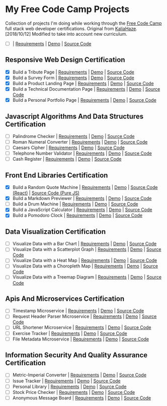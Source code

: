 # My Free Code Camp Projects

Collection of projects I'm doing while working through the [Free Code Camp](http://www.freecodecamp.com) full stack web developer certifications.
Original from [KaliaHaze](https://gist.github.com/KaliaHaze/633e93581ebace3bde6291e745aa209c#file-fcc-project-list-md).
[2018/10/12] Modified to take into account new curriculum.

- [ ] | [Requirements]() | [Demo]() | [Source Code]()

## Responsive Web Design Certification

- [x] Build a Tribute Page | [Requirements](https://learn.freecodecamp.org/responsive-web-design/responsive-web-design-projects/build-a-tribute-page/) | [Demo](https://codepen.io/X140hu4/full/qRWoeo/) | [Source Code](https://codepen.io/X140hu4/pen/qRWoeo/)
- [x] Build a Survey Form | [Requirements](https://learn.freecodecamp.org/responsive-web-design/responsive-web-design-projects/build-a-survey-form/) | [Demo](https://codepen.io/X140hu4/full/ZjZGEg) | [Source Code](https://github.com/X140hu4/FCC/tree/master/new_curriculum_projects/Survey_Form)
- [x] Build a Product Landing Page | [Requirements](https://learn.freecodecamp.org/responsive-web-design/responsive-web-design-projects/build-a-product-landing-page/) | [Demo](https://codepen.io/X140hu4/full/bxxgrE/) | [Source Code](https://github.com/X140hu4/FCC/tree/master/new_curriculum_projects/Product_Landing_page)
- [x] Build a Technical Documentation Page | [Requirements](https://learn.freecodecamp.org/responsive-web-design/responsive-web-design-projects/build-a-technical-documentation-page/) | [Demo](https://codepen.io/X140hu4/full/QZbEgY) | [Source Code](https://github.com/X140hu4/FCC/tree/master/new_curriculum_projects/Technical_Documentation)
- [x] Build a Personal Portfolio Page | [Requirements](http://www.freecodecamp.com/challenges/build-a-personal-portfolio-webpage) | [Demo](https://codepen.io/X140hu4/full/WZLLQQ/) | [Source Code](https://github.com/X140hu4/FCC/tree/master/1.%20Portfolio/Ver_MED)

## Javascript Algorithms And Data Structures Certification

- [ ] Palindrome Checker | [Requirements](https://learn.freecodecamp.org/javascript-algorithms-and-data-structures/javascript-algorithms-and-data-structures-projects/palindrome-checker/) | [Demo]() | [Source Code]()
- [ ] Roman Numeral Converter | [Requirements](https://learn.freecodecamp.org/javascript-algorithms-and-data-structures/javascript-algorithms-and-data-structures-projects/roman-numeral-converter/) | [Demo]() | [Source Code]()
- [ ] Caesars Cipher | [Requirements](https://learn.freecodecamp.org/javascript-algorithms-and-data-structures/javascript-algorithms-and-data-structures-projects/caesars-cipher/) | [Demo]() | [Source Code]()
- [ ] Telephone Number Validator | [Requirements](https://learn.freecodecamp.org/javascript-algorithms-and-data-structures/javascript-algorithms-and-data-structures-projects/telephone-number-validator/) | [Demo]() | [Source Code]()
- [ ] Cash Register | [Requirements](https://learn.freecodecamp.org/javascript-algorithms-and-data-structures/javascript-algorithms-and-data-structures-projects/cash-register/) | [Demo]() | [Source Code]()

## Front End Libraries Certification

- [x] Build a Random Quote Machine | [Requirements](https://learn.freecodecamp.org/front-end-libraries/front-end-libraries-projects/build-a-random-quote-machine) | [Demo](https://codepen.io/X140hu4/full/YLNxbj) | [Source Code (React)](https://codepen.io/X140hu4/pen/YLNxbj) | [Source Code (Pure JS)](https://github.com/X140hu4/FCC/tree/master/02.%20Random%20Quote%20Machine)
- [x] Build a Markdown Previewer | [Requirements](https://learn.freecodecamp.org/front-end-libraries/front-end-libraries-projects/build-a-markdown-previewer) | [Demo](https://codepen.io/X140hu4/full/ZqKVNX) | [Source Code](https://github.com/X140hu4/FCC/tree/master/new_curriculum_projects/markdown_previewer)
- [ ] Build a Drum Machine | [Requirements](https://learn.freecodecamp.org/front-end-libraries/front-end-libraries-projects/build-a-drum-machine) | [Demo]() | [Source Code](https://github.com/X140hu4/FCC/tree/master/new_curriculum_projects/drum_machine)
- [x] Build a JavaScript Calculator | [Requirements](http://www.freecodecamp.com/challenges/build-a-javascript-calculator) | [Demo](https://codepen.io/X140hu4/full/QaXMbv) | [Source Code](https://github.com/X140hu4/FCC/tree/master/6.%20JS%20Calculator)
- [x] Build a Pomodoro Clock | [Requirements](http://www.freecodecamp.com/challenges/build-a-pomodoro-clock) | [Demo](https://codepen.io/X140hu4/full/mXyMvg/) | [Source Code](https://github.com/X140hu4/FCC/tree/master/7.%20Pomorodo%20Clock)

## Data Visualization Certification
- [ ] Visualize Data with a Bar Chart | [Requirements](https://learn.freecodecamp.org/data-visualization/data-visualization-projects/visualize-data-with-a-bar-chart) | [Demo]() | [Source Code]()
- [ ] Visualize Data with a Scatterplot Graph | [Requirements](https://learn.freecodecamp.org/data-visualization/data-visualization-projects/visualize-data-with-a-scatterplot-graph) | [Demo]() | [Source Code]()
- [ ] Visualize Data with a Heat Map | [Requirements](https://learn.freecodecamp.org/data-visualization/data-visualization-projects/visualize-data-with-a-heat-map) | [Demo]() | [Source Code]()
- [ ] Visualize Data with a Choropleth Map | [Requirements](https://learn.freecodecamp.org/data-visualization/data-visualization-projects/visualize-data-with-a-choropleth-map) | [Demo]() | [Source Code]()
- [ ] Visualize Data with a Treemap Diagram | [Requirements](https://learn.freecodecamp.org/data-visualization/data-visualization-projects/visualize-data-with-a-treemap-diagram) | [Demo]() | [Source Code]()

## Apis And Microservices Certification

- [ ] Timestamp Microservice | [Requirements](https://learn.freecodecamp.org/apis-and-microservices/apis-and-microservices-projects/timestamp-microservice) | [Demo]() | [Source Code]()
- [ ] Request Header Parser Microservice | [Requirements](https://learn.freecodecamp.org/apis-and-microservices/apis-and-microservices-projects/request-header-parser-microservice) | [Demo]() | [Source Code]()
- [ ] URL Shortener Microservice | [Requirements](https://learn.freecodecamp.org/apis-and-microservices/apis-and-microservices-projects/url-shortener-microservice) | [Demo]() | [Source Code]()
- [ ] Exercise Tracker | [Requirements](https://learn.freecodecamp.org/apis-and-microservices/apis-and-microservices-projects/exercise-tracker) | [Demo]() | [Source Code]()
- [ ] File Metadata Microservice | [Requirements](https://learn.freecodecamp.org/apis-and-microservices/apis-and-microservices-projects/file-metadata-microservice) | [Demo]() | [Source Code]()

## Information Security And Quality Assurance Certification

- [ ] Metric-Imperial Converter | [Requirements](https://learn.freecodecamp.org/information-security-and-quality-assurance/information-security-and-quality-assurance-projects/metric-imperial-converter) | [Demo]() | [Source Code]()
- [ ] Issue Tracker | [Requirements](https://learn.freecodecamp.org/information-security-and-quality-assurance/information-security-and-quality-assurance-projects/issue-tracker) | [Demo]() | [Source Code]()
- [ ] Personal Library | [Requirements](https://learn.freecodecamp.org/information-security-and-quality-assurance/information-security-and-quality-assurance-projects/personal-library) | [Demo]() | [Source Code]()
- [ ] Stock Price Checker | [Requirements](https://learn.freecodecamp.org/information-security-and-quality-assurance/information-security-and-quality-assurance-projects/stock-price-checker) | [Demo]() | [Source Code]()
- [ ] Anonymous Message Board | [Requirements](https://learn.freecodecamp.org/information-security-and-quality-assurance/information-security-and-quality-assurance-projects/anonymous-message-board) | [Demo]() | [Source Code]()